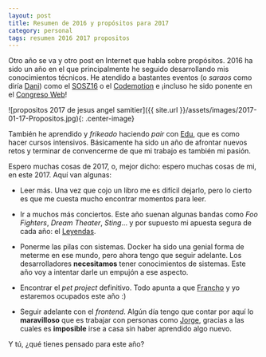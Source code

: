 ```yaml
---
layout: post
title: Resumen de 2016 y propósitos para 2017
category: personal
tags: resumen 2016 2017 propositos
---
```


Otro año se va y otro post en Internet que habla sobre propósitos. 2016 ha sido un año en el que principalmente he seguido desarrollando mis conocimientos técnicos. He atendido a bastantes eventos (o _saraos_ como diría [Dani](http://danilat.com)) como el [SOSZ16](http://sosz16.cachirulovalley.com) o el [Codemotion](https://2016.codemotion.es) e ¡incluso he sido ponente en el [Congreso Web](http://congresoweb.es/jesus-angel-samitier/)!

![propositos 2017 de jesus angel samitier]({{ site.url }}/assets/images/2017-01-17-Propositos.jpg){: .center-image}

También he aprendido y _frikeado_ haciendo _pair_ con [Edu](http://twitter.com/eduramiba), que es como hacer cursos intensivos. Básicamente ha sido un año de afrontar nuevos retos y terminar de convencerme de que mi trabajo es también mi pasión.

Espero muchas cosas de 2017, o, mejor dicho: espero muchas cosas de mi, en este 2017. Aquí van algunas:

- Leer más. Una vez que cojo un libro me es difícil dejarlo, pero lo cierto es que me cuesta mucho encontrar momentos para leer.

- Ir a muchos más conciertos. Este año suenan algunas bandas como _Foo Fighters_, _Dream Theater_, _Sting_... y por supuesto mi apuesta segura de cada año: el [Leyendas](http://www.leyendasdelrockfestival.com).

- Ponerme las pilas con sistemas. Docker ha sido una genial forma de meterme en ese mundo, pero ahora tengo que seguir adelante. Los desarrolladores __necesitamos__ tener conocimientos de sistemas. Este año voy a intentar darle un empujón a ese aspecto.

- Encontrar el _pet project_ definitivo. Todo apunta a que [Francho](http://twiter.com/franchog79) y yo estaremos ocupados este año :)

- Seguir adelante con el _frontend_. Algún día tengo que contar por aquí lo __maravilloso__ que es trabajar con personas como [Jorge](http://jorgeatgu.com), gracias a las cuales es __imposible__ irse a casa sin haber aprendido algo nuevo.

Y tú, ¿qué tienes pensado para este año?
